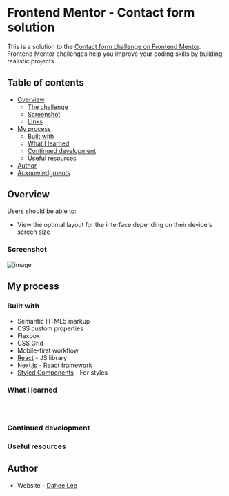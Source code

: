 # Frontend Mentor - Contact form solution

This is a solution to the [Contact form challenge on Frontend Mentor](https://www.frontendmentor.io/challenges/contact-form--G-hYlqKJj). Frontend Mentor challenges help you improve your coding skills by building realistic projects. 

## Table of contents

- [Overview](#overview)
  - [The challenge](#the-challenge)
  - [Screenshot](#screenshot)
  - [Links](#links)
- [My process](#my-process)
  - [Built with](#built-with)
  - [What I learned](#what-i-learned)
  - [Continued development](#continued-development)
  - [Useful resources](#useful-resources)
- [Author](#author)
- [Acknowledgments](#acknowledgments)

## Overview
Users should be able to:

<!-- - Complete the form and see a success toast message upon successful submission
- Receive form validation messages if:
  - A required field has been missed
  - The email address is not formatted correctly -->
<!-- - Complete the form only using their keyboard -->
<!-- - Have inputs, error messages, and the success message announced on their screen reader -->
- View the optimal layout for the interface depending on their device's screen size
<!-- - See hover and focus states for all interactive elements on the page -->

### Screenshot
![image](https://github.com/dhl92000/accessible-contact-form-2024/assets/135692247/9d05e9f3-dbff-4499-831d-15e64a7185f8)

## My process

### Built with

- Semantic HTML5 markup
- CSS custom properties
- Flexbox
- CSS Grid
- Mobile-first workflow
- [React](https://reactjs.org/) - JS library
- [Next.js](https://nextjs.org/) - React framework
- [Styled Components](https://styled-components.com/) - For styles


### What I learned




```html

```
```css

```
```js

```


### Continued development


### Useful resources


## Author

- Website - [Dahee Lee](http://dhl92000.github.io)

